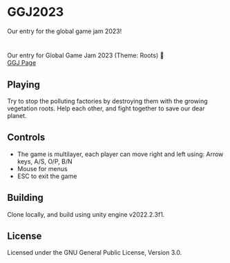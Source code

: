 # GGJ2023
Our entry for the global game jam 2023!


# <Name Here>
Our entry for Global Game Jam 2023 (Theme: Roots) :tada:  
[GGJ Page](https://google.com)
  
## Playing
Try to stop the polluting factories by destroying them with the growing vegetation roots.
Help each other, and fight together to save our dear planet.
  
## Controls
- The game is multilayer, each player can move right and left using: Arrow keys, A/S, O/P, B/N 
- Mouse for menus
- ESC to exit the game
  
## Building
Clone locally, and build using unity engine v2022.2.3f1.
  
## License
Licensed under the GNU General Public License, Version 3.0.

